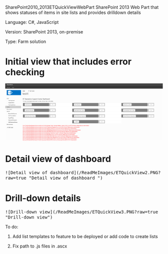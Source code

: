  SharePoint2010_2013ETQuickViewWebPart
SharePoint 2013 Web Part that shows statuses of items in site lists and provides drilldown details

Language: C#, JavaScript

Version: SharePoint 2013, on-premise

Type: Farm solution

<h1>Initial view that includes error checking</H1>

<kbd>
<img src="https://github.com/BeckyLash/SharePoint2010_2013ETQuickViewWebPart/blob/master/ReadMeImages/ETQuickView1.PNG">
</kbd>


<h1>Detail view of dashboard</h1>

<kbd>
![Detail view of dashboard](/ReadMeImages/ETQuickView2.PNG?raw=true "Detail view of dashboard
")
</kbd>


<h1>Drill-down details</h1>

<kbd>
![Drill-down view](/ReadMeImages/ETQuickView3.PNG?raw=true "Drill-down view")
</kbd>

To do:

1. Add list templates to feature to be deployed or add code to create lists

2. Fix path to .js files in .ascx
